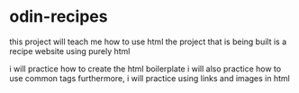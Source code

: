 # odin-recipes
this project will teach me how to use html
the project that is being built is a recipe website using purely html

i will practice how to create the html boilerplate
i will also practice how to use common tags
furthermore, i will practice using links and images in html